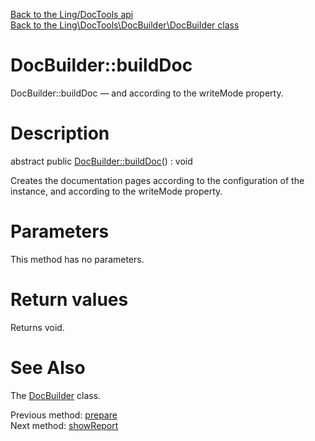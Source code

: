 [Back to the Ling/DocTools api](https://github.com/lingtalfi/DocTools/blob/master/doc/api/Ling/DocTools.md)<br>
[Back to the Ling\DocTools\DocBuilder\DocBuilder class](https://github.com/lingtalfi/DocTools/blob/master/doc/api/Ling/DocTools/DocBuilder/DocBuilder.md)


DocBuilder::buildDoc
================



DocBuilder::buildDoc — and according to the writeMode property.




Description
================


abstract public [DocBuilder::buildDoc](https://github.com/lingtalfi/DocTools/blob/master/doc/api/Ling/DocTools/DocBuilder/DocBuilder/buildDoc.md)() : void




Creates the documentation pages according to the configuration of the instance,
and according to the writeMode property.




Parameters
================

This method has no parameters.


Return values
================

Returns void.








See Also
================

The [DocBuilder](https://github.com/lingtalfi/DocTools/blob/master/doc/api/Ling/DocTools/DocBuilder/DocBuilder.md) class.

Previous method: [prepare](https://github.com/lingtalfi/DocTools/blob/master/doc/api/Ling/DocTools/DocBuilder/DocBuilder/prepare.md)<br>Next method: [showReport](https://github.com/lingtalfi/DocTools/blob/master/doc/api/Ling/DocTools/DocBuilder/DocBuilder/showReport.md)<br>

